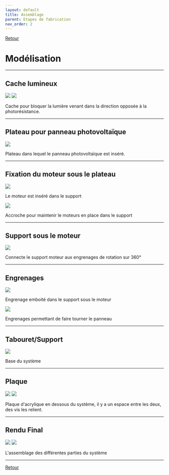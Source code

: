 ```yaml
---
layout: default
title: Assemblage
parent: Etapes de fabrication
nav_order: 2
---
```


[Retour](etapes.md.md)  

# Modélisation

---

## Cache lumineux

![](Partie_mécanique/Modélisation_support_photores.jpg)
![](Partie_mécanique/Bloque_lumière.png)

Cache pour bloquer la lumière venant dans la direction opposée à la photorésistance.

---

## Plateau pour panneau photovoltaïque

![](../Partie_mécanique/Plateau_PV.png)

Plateau dans lequel le panneau photovoltaïque est inséré.

---

## Fixation du moteur sous le plateau

![](../Partie_mécanique/Support_moteur.png)

Le moteur est inséré dans le support

![](../Partie_mécanique/Tenue_moteur.png)

Accroche pour maintenir le moteurs en place dans le support

---

## Support sous le moteur

![](../Partie_mécanique/Support_(2).png)

Connecte le support moteur aux engrenages de rotation sur 360°

---

## Engrenages

![](../Partie_mécanique/Engrenage_100.png)

Engrenage emboité dans le support sous le moteur

![](../Partie_mécanique/Engrenage_50.png)

Engrenages permettant de faire tourner le panneau

---

## Tabouret/Support

![](../Partie_mécanique/tabouret.png)

Base du système

---

## Plaque

![](../Partie_mécanique/Modélisation_dessusbase.png)
![](../Partie_mécanique/Modélisation_dessousbase.png)

Plaque d'acrylique en dessous du système, il y a un espace entre les deux, des vis les relient.

---

## Rendu Final

![](../Partie_mécanique/Montage_Face.png)
![](../Partie_mécanique/Montage_Dos.png)

L'assemblage des différentes parties du système

---

[Retour](etapes.md)

